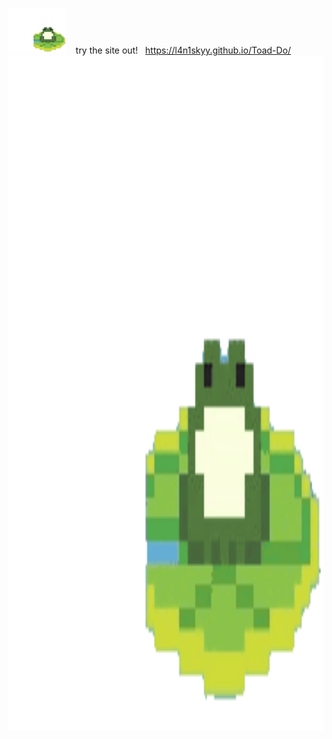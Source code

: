 <img width="91.8" height="72.675" src="./images/frog.gif"> &nbsp;&nbsp; try the site out! &nbsp; https://l4n1skyy.github.io/Toad-Do/
<img width="1920" height="1080" src="./images/frog.gif">
